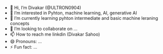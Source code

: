 - 👋 Hi, I’m  Divakar (@ULTRON0904)
- 👀 I’m interested in Pyhton, machine learning, AI, generative AI
- 🌱 I’m currently learning pyhton intermediate and basic machine leraning concepts
- 💞️ I’m looking to collaborate on ...
- 📫 How to reach me linkdin (Divakar Sahoo)
- 😄 Pronouns: ...
- ⚡ Fun fact: ...

<!---
ULTRON0904/ULTRON0904 is a ✨ special ✨ repository because its `README.md` (this file) appears on your GitHub profile.
You can click the Preview link to take a look at your changes.
--->
